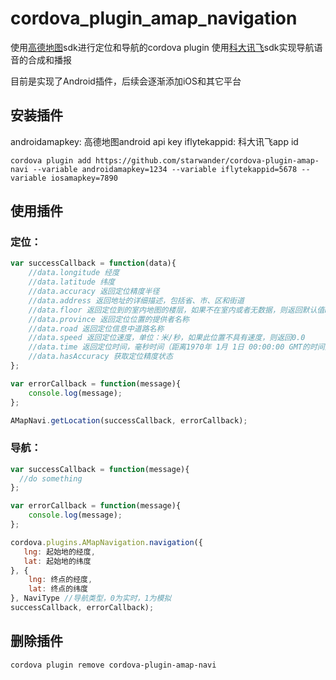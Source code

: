 # cordova_plugin_amap_navigation
使用[高德地图](http://lbs.amap.com/)sdk进行定位和导航的cordova plugin
使用[科大讯飞](http://www.xfyun.cn/)sdk实现导航语音的合成和播报

目前是实现了Android插件，后续会逐渐添加iOS和其它平台

## 安装插件
androidamapkey: 高德地图android api key
iflytekappid: 科大讯飞app id

```shell
cordova plugin add https://github.com/starwander/cordova-plugin-amap-navi --variable androidamapkey=1234 --variable iflytekappid=5678 --variable iosamapkey=7890
```

## 使用插件
### 定位：
```js
var successCallback = function(data){
	//data.longitude 经度
	//data.latitude 纬度
	//data.accuracy 返回定位精度半径
	//data.address 返回地址的详细描述，包括省、市、区和街道
	//data.floor 返回定位到的室内地图的楼层，如果不在室内或者无数据，则返回默认值null
	//data.province 返回定位位置的提供者名称
	//data.road 返回定位信息中道路名称
	//data.speed 返回定位速度，单位：米/秒，如果此位置不具有速度，则返回0.0
	//data.time 返回定位时间，毫秒时间（距离1970年 1月 1日 00:00:00 GMT的时间）
	//data.hasAccuracy 获取定位精度状态
};

var errorCallback = function(message){
    console.log(message);  
};

AMapNavi.getLocation(successCallback, errorCallback);

```

### 导航：
```js
var successCallback = function(message){
  //do something  
};

var errorCallback = function(message){
    console.log(message);  
};

cordova.plugins.AMapNavigation.navigation({
   lng: 起始地的经度,
   lat: 起始地的纬度
}, {
    lng: 终点的经度,
    lat: 终点的纬度
}, NaviType //导航类型，0为实时，1为模拟
successCallback, errorCallback);

```

## 删除插件

```
cordova plugin remove cordova-plugin-amap-navi
